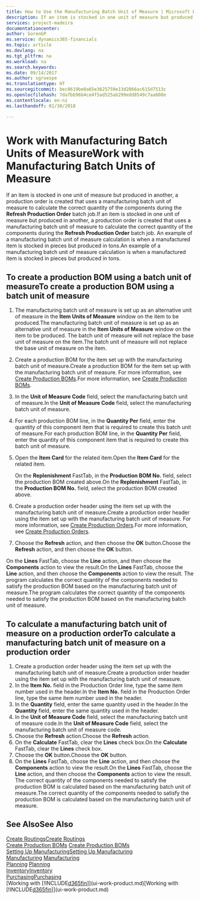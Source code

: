 ```yaml
---
title: How to Use the Manufacturing Batch Unit of Measure | Microsoft Docs
description: If an item is stocked in one unit of measure but produced in another, then the production order must be use a manufacturing batch unit of measure to calculate the correct quantity of components. An example of a manufacturing batch unit of measure calculation is when a manufactured item is stocked in pieces but produced in tons.
services: project-madeira
documentationcenter: 
author: SorenGP
ms.service: dynamics365-financials
ms.topic: article
ms.devlang: na
ms.tgt_pltfrm: na
ms.workload: na
ms.search.keywords: 
ms.date: 09/14/2017
ms.author: sgroespe
ms.translationtype: HT
ms.sourcegitcommit: bec0619be0a65e3625759e13d2866ac615d7513c
ms.openlocfilehash: 7dafbb96b4ce4f5ad525ab299edd8549c7aa600e
ms.contentlocale: en-nz
ms.lasthandoff: 01/30/2018

---
```

# <a name="work-with-manufacturing-batch-units-of-measure"></a><span data-ttu-id="f03de-104">Work with Manufacturing Batch Units of Measure</span><span class="sxs-lookup"><span data-stu-id="f03de-104">Work with Manufacturing Batch Units of Measure</span></span>
<span data-ttu-id="f03de-105">If an item is stocked in one unit of measure but produced in another, a production order is created that uses a manufacturing batch unit of measure to calculate the correct quantity of the components during the **Refresh Production Order** batch job.</span><span class="sxs-lookup"><span data-stu-id="f03de-105">If an item is stocked in one unit of measure but produced in another, a production order is created that uses a manufacturing batch unit of measure to calculate the correct quantity of the components during the **Refresh Production Order** batch job.</span></span> <span data-ttu-id="f03de-106">An example of a manufacturing batch unit of measure calculation is when a manufactured item is stocked in pieces but produced in tons.</span><span class="sxs-lookup"><span data-stu-id="f03de-106">An example of a manufacturing batch unit of measure calculation is when a manufactured item is stocked in pieces but produced in tons.</span></span>  

## <a name="to-create-a-production-bom-using-a-batch-unit-of-measure"></a><span data-ttu-id="f03de-107">To create a production BOM using a batch unit of measure</span><span class="sxs-lookup"><span data-stu-id="f03de-107">To create a production BOM using a batch unit of measure</span></span>  
1.  <span data-ttu-id="f03de-108">The manufacturing batch unit of measure is set up as an alternative unit of measure in the **Item Units of Measure** window on the item to be produced.</span><span class="sxs-lookup"><span data-stu-id="f03de-108">The manufacturing batch unit of measure is set up as an alternative unit of measure in the **Item Units of Measure** window on the item to be produced.</span></span> <span data-ttu-id="f03de-109">The batch unit of measure will not replace the base unit of measure on the item.</span><span class="sxs-lookup"><span data-stu-id="f03de-109">The batch unit of measure will not replace the base unit of measure on the item.</span></span>  
2.  <span data-ttu-id="f03de-110">Create a production BOM for the item set up with the manufacturing batch unit of measure.</span><span class="sxs-lookup"><span data-stu-id="f03de-110">Create a production BOM for the item set up with the manufacturing batch unit of measure.</span></span> <span data-ttu-id="f03de-111">For more information, see [Create Production BOMs](production-how-to-create-production-boms.md).</span><span class="sxs-lookup"><span data-stu-id="f03de-111">For more information, see [Create Production BOMs](production-how-to-create-production-boms.md).</span></span>  
3.  <span data-ttu-id="f03de-112">In the **Unit of Measure Code** field, select the manufacturing batch unit of measure.</span><span class="sxs-lookup"><span data-stu-id="f03de-112">In the **Unit of Measure Code** field, select the manufacturing batch unit of measure.</span></span>  
4.  <span data-ttu-id="f03de-113">For each production BOM line, in the **Quantity Per** field, enter the quantity of this component item that is required to create this batch unit of measure.</span><span class="sxs-lookup"><span data-stu-id="f03de-113">For each production BOM line, in the **Quantity Per** field, enter the quantity of this component item that is required to create this batch unit of measure.</span></span>  
5.  <span data-ttu-id="f03de-114">Open the **Item Card** for the related item.</span><span class="sxs-lookup"><span data-stu-id="f03de-114">Open the **Item Card** for the related item.</span></span>  

    <span data-ttu-id="f03de-115">On the **Replenishment** FastTab, in the **Production BOM No.** field, select the production BOM created above.</span><span class="sxs-lookup"><span data-stu-id="f03de-115">On the **Replenishment** FastTab, in the **Production BOM No.** field, select the production BOM created above.</span></span>  
6.  <span data-ttu-id="f03de-116">Create a production order header using the item set up with the manufacturing batch unit of measure.</span><span class="sxs-lookup"><span data-stu-id="f03de-116">Create a production order header using the item set up with the manufacturing batch unit of measure.</span></span> <span data-ttu-id="f03de-117">For more information, see [Create Production Orders](production-how-to-create-production-orders.md).</span><span class="sxs-lookup"><span data-stu-id="f03de-117">For more information, see [Create Production Orders](production-how-to-create-production-orders.md).</span></span>  
7.  <span data-ttu-id="f03de-118">Choose the **Refresh** action, and then choose  the **OK** button.</span><span class="sxs-lookup"><span data-stu-id="f03de-118">Choose the **Refresh** action, and then choose  the **OK** button.</span></span>  

<span data-ttu-id="f03de-119">On the **Lines** FastTab, choose the **Line** action, and then choose the **Components** action to view the result.</span><span class="sxs-lookup"><span data-stu-id="f03de-119">On the **Lines** FastTab, choose the **Line** action, and then choose the **Components** action to view the result.</span></span> <span data-ttu-id="f03de-120">The program calculates the correct quantity of the components needed to satisfy the production BOM based on the manufacturing batch unit of measure.</span><span class="sxs-lookup"><span data-stu-id="f03de-120">The program calculates the correct quantity of the components needed to satisfy the production BOM based on the manufacturing batch unit of measure.</span></span>  

## <a name="to-calculate-a-manufacturing-batch-unit-of-measure-on-a-production-order"></a><span data-ttu-id="f03de-121">To calculate a manufacturing batch unit of measure on a production order</span><span class="sxs-lookup"><span data-stu-id="f03de-121">To calculate a manufacturing batch unit of measure on a production order</span></span>  
1.  <span data-ttu-id="f03de-122">Create a production order header using the item set up with the manufacturing batch unit of measure.</span><span class="sxs-lookup"><span data-stu-id="f03de-122">Create a production order header using the item set up with the manufacturing batch unit of measure.</span></span>  
2.  <span data-ttu-id="f03de-123">In the **Item No.** field in the Production Order line, type the same item number used in the header.</span><span class="sxs-lookup"><span data-stu-id="f03de-123">In the **Item No.** field in the Production Order line, type the same item number used in the header.</span></span>  
3.  <span data-ttu-id="f03de-124">In the **Quantity** field, enter the same quantity used in the header.</span><span class="sxs-lookup"><span data-stu-id="f03de-124">In the **Quantity** field, enter the same quantity used in the header.</span></span>  
4.  <span data-ttu-id="f03de-125">In the **Unit of Measure Code** field, select the manufacturing batch unit of measure code.</span><span class="sxs-lookup"><span data-stu-id="f03de-125">In the **Unit of Measure Code** field, select the manufacturing batch unit of measure code.</span></span>  
5.  <span data-ttu-id="f03de-126">Choose the **Refresh** action.</span><span class="sxs-lookup"><span data-stu-id="f03de-126">Choose the **Refresh** action.</span></span>
6.  <span data-ttu-id="f03de-127">On the **Calculate** FastTab, clear the **Lines** check box.</span><span class="sxs-lookup"><span data-stu-id="f03de-127">On the **Calculate** FastTab, clear the **Lines** check box.</span></span>  
7.  <span data-ttu-id="f03de-128">Choose the **OK** button.</span><span class="sxs-lookup"><span data-stu-id="f03de-128">Choose the **OK** button.</span></span>  
8.  <span data-ttu-id="f03de-129">On the **Lines** FastTab, choose the **Line** action, and then choose the **Components** action to view the result.</span><span class="sxs-lookup"><span data-stu-id="f03de-129">On the **Lines** FastTab, choose the **Line** action, and then choose the **Components** action to view the result.</span></span> <span data-ttu-id="f03de-130">The correct quantity of the components needed to satisfy the production BOM is calculated based on the manufacturing batch unit of measure.</span><span class="sxs-lookup"><span data-stu-id="f03de-130">The correct quantity of the components needed to satisfy the production BOM is calculated based on the manufacturing batch unit of measure.</span></span>  

## <a name="see-also"></a><span data-ttu-id="f03de-131">See Also</span><span class="sxs-lookup"><span data-stu-id="f03de-131">See Also</span></span>  
[<span data-ttu-id="f03de-132">Create Routings</span><span class="sxs-lookup"><span data-stu-id="f03de-132">Create Routings</span></span>](production-how-to-create-routings.md)  
<span data-ttu-id="f03de-133">[Create Production BOMs](production-how-to-create-production-boms.md)   </span><span class="sxs-lookup"><span data-stu-id="f03de-133">[Create Production BOMs](production-how-to-create-production-boms.md)   </span></span>  
[<span data-ttu-id="f03de-134">Setting Up Manufacturing</span><span class="sxs-lookup"><span data-stu-id="f03de-134">Setting Up Manufacturing</span></span>](production-configure-production-processes.md)  
<span data-ttu-id="f03de-135">[Manufacturing](production-manage-manufacturing.md)  </span><span class="sxs-lookup"><span data-stu-id="f03de-135">[Manufacturing](production-manage-manufacturing.md)  </span></span>  
<span data-ttu-id="f03de-136">[Planning](production-planning.md) </span><span class="sxs-lookup"><span data-stu-id="f03de-136">[Planning](production-planning.md) </span></span>  
[<span data-ttu-id="f03de-137">Inventory</span><span class="sxs-lookup"><span data-stu-id="f03de-137">Inventory</span></span>](inventory-manage-inventory.md)  
[<span data-ttu-id="f03de-138">Purchasing</span><span class="sxs-lookup"><span data-stu-id="f03de-138">Purchasing</span></span>](purchasing-manage-purchasing.md)  
<span data-ttu-id="f03de-139">[Working with [!INCLUDE[d365fin](includes/d365fin_md.md)]](ui-work-product.md)</span><span class="sxs-lookup"><span data-stu-id="f03de-139">[Working with [!INCLUDE[d365fin](includes/d365fin_md.md)]](ui-work-product.md)</span></span>  

